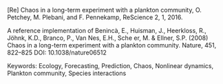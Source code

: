 
[Re] Chaos in a long-term experiment with a plankton community, O. Petchey,
M. Plebani, and F. Pennekamp, ReScience 2, 1, 2016.


A reference implementation of Benincà, E., Huisman, J., Heerkloss, R., Jöhnk,
K.D., Branco, P., Van Nes, E.H., Sche er, M. & Ellner, S.P. (2008) Chaos in a
long-term experiment with a plankton community. Nature, 451, 822–825 DOI:
10.1038/nature06512

Keywords: Ecology, Forecasting, Prediction, Chaos, Nonlinear dynamics, Plankton community, Species interactions
